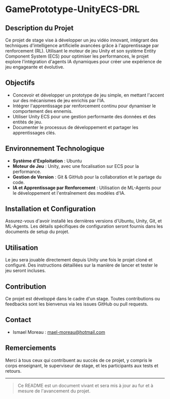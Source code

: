 # GamePrototype-UnityECS-DRL

## Description du Projet
Ce projet de stage vise à développer un jeu vidéo innovant, intégrant des techniques d'intelligence artificielle avancées grâce à l'apprentissage par renforcement (RL). Utilisant le moteur de jeu Unity et son système Entity Component System (ECS) pour optimiser les performances, le projet explore l'intégration d'agents IA dynamiques pour créer une expérience de jeu engageante et évolutive.

## Objectifs
- Concevoir et développer un prototype de jeu simple, en mettant l'accent sur des mécanismes de jeu enrichis par l'IA.
- Intégrer l'apprentissage par renforcement continu pour dynamiser le comportement des ennemis.
- Utiliser Unity ECS pour une gestion performante des données et des entités de jeu.
- Documenter le processus de développement et partager les apprentissages clés.

## Environnement Technologique
- **Système d'Exploitation** : Ubuntu
- **Moteur de Jeu** : Unity, avec une focalisation sur ECS pour la performance.
- **Gestion de Version** : Git & GitHub pour la collaboration et le partage du code.
- **IA et Apprentissage par Renforcement** : Utilisation de ML-Agents pour le développement et l'entraînement des modèles d'IA.

## Installation et Configuration
Assurez-vous d'avoir installé les dernières versions d'Ubuntu, Unity, Git, et ML-Agents. Les détails spécifiques de configuration seront fournis dans les documents de setup du projet.

## Utilisation
Le jeu sera jouable directement depuis Unity une fois le projet cloné et configuré. Des instructions détaillées sur la manière de lancer et tester le jeu seront incluses.

## Contribution
Ce projet est développé dans le cadre d'un stage. Toutes contributions ou feedbacks sont les bienvenus via les issues GitHub ou pull requests.

## Contact
- Ismael Moreau : mael-moreau@hotmail.com

## Remerciements
Merci à tous ceux qui contribuent au succès de ce projet, y compris le corps enseignant, le superviseur de stage, et les participants aux tests et retours.

---
> Ce README est un document vivant et sera mis à jour au fur et à mesure de l'avancement du projet.

